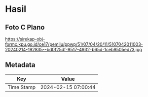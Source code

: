 # Hasil

## Foto C Plano

https://sirekap-obj-formc.kpu.go.id/ce17/pemilu/ppwp/51/07/04/20/11/5107042011003-20240214-192835--bd0f25df-9517-4932-b65d-1ceb9505ed73.jpg


## Metadata

| Key        | Value               |
| ---------- | ------------------- |
| Time Stamp | 2024-02-15 07:00:44 |



